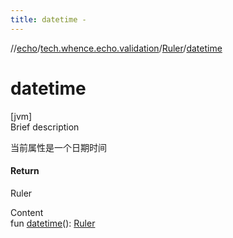 ```yaml
---
title: datetime -
---
```

//[echo](../../index.md)/[tech.whence.echo.validation](../index.md)/[Ruler](index.md)/[datetime](datetime.md)



# datetime  
[jvm]  
Brief description  


当前属性是一个日期时间



#### Return  


Ruler

  
Content  
fun [datetime](datetime.md)(): [Ruler](index.md)  



